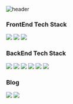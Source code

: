 ![header](https://capsule-render.vercel.app/api?type=waving&color=E43526&height=200&section=header&text='Brandon%20JE%20GitHub%20입니다'&fontSize=24&animation=twinkling&fontColor=FFFFFF)

<h3>FrontEnd Tech Stack</h3>
<div>
  <img src="https://img.shields.io/badge/TypeScript-3178C6?style=plastic&logo=TypeScript&logoColor=white"/>
  <img src="https://img.shields.io/badge/JavaScript-F7DF1E?style=plastic&logo=JavaScript&logoColor=white"/>
  <img src="https://img.shields.io/badge/React-61DAFB?style=plastic&logo=React&logoColor=white"/>
</div>

<h3>BackEnd Tech Stack</h3>
<div>
  <img src="https://img.shields.io/badge/Java-6DB33F?style=plastic&logo=Java&logoColor=white"/>
  <img src="https://img.shields.io/badge/Spring-6DB33F?style=plastic&logo=Spring&logoColor=white"/>
  <img src="https://img.shields.io/badge/php-777BB4?style=plastic&logo=php&logoColor=white"/>
  <img src="https://img.shields.io/badge/Laravel-FF2D20?style=plastic&logo=Laravel&logoColor=white"/>
  <img src="https://img.shields.io/badge/NodeJS-339933?style=plastic&logo=nodedotjs&logoColor=white"/>
  <img src="https://img.shields.io/badge/python-3776AB?style=plastic&logo=python&logoColor=white"/>
</div>

<h3>Blog</h3>
<div>
  <img src="https://img.shields.io/badge/Velog-20C997?style=plastic&logo=Velog&logoColor=white"/>
  <img src="https://img.shields.io/badge/Notion-000000?style=plastic&logo=Notion&logoColor=white"/>
</div>

